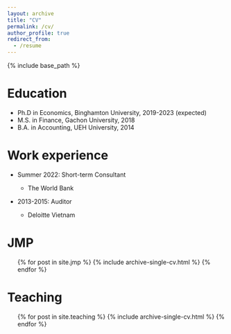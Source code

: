 ```yaml
---
layout: archive
title: "CV"
permalink: /cv/
author_profile: true
redirect_from:
  - /resume
---
```


{% include base_path %}

Education
======
* Ph.D in Economics, Binghamton University, 2019-2023 (expected)
* M.S. in Finance, Gachon University, 2018
* B.A. in Accounting, UEH University, 2014





Work experience
======
* Summer 2022: Short-term Consultant
  * The World Bank

* 2013-2015: Auditor
  * Deloitte Vietnam


JMP
======
  <ul>{% for post in site.jmp %}
    {% include archive-single-cv.html %}
  {% endfor %}</ul>
  
  
Teaching
======
  <ul>{% for post in site.teaching %}
    {% include archive-single-cv.html %}
  {% endfor %}</ul>
  

